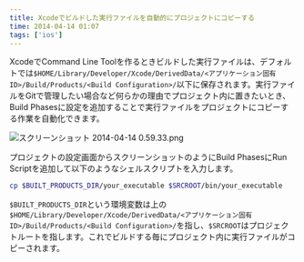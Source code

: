 ```yaml
---
title: Xcodeでビルドした実行ファイルを自動的にプロジェクトにコピーする
time: 2014-04-14 01:07
tags: ['ios']
---
```


XcodeでCommand Line Toolを作るときビルドした実行ファイルは、デフォルトでは`$HOME/Library/Developer/Xcode/DerivedData/<アプリケーション固有ID>/Build/Products/<Build Configuration>/`以下に保存されます。実行ファイルをGitで管理したい場合など何らかの理由でプロジェクト内に置きたいとき、Build Phasesに設定を追加することで実行ファイルをプロジェクトにコピーする作業を自動化できます。

![スクリーンショット 2014-04-14 0.59.33.png](https://qiita-image-store.s3.amazonaws.com/0/1044/f6e02520-a8b0-295a-bc78-07666f6d79a0.png)

プロジェクトの設定画面からスクリーンショットのようにBuild PhasesにRun Scriptを追加して以下のようなシェルスクリプトを入力します。

```bash
cp $BUILT_PRODUCTS_DIR/your_executable $SRCROOT/bin/your_executable
```

`$BUILT_PRODUCTS_DIR`という環境変数は上の`$HOME/Library/Developer/Xcode/DerivedData/<アプリケーション固有ID>/Build/Products/<Build Configuration>/`を指し、`$SRCROOT`はプロジェクトルートを指します。これでビルドする毎にプロジェクト内に実行ファイルがコピーされます。
